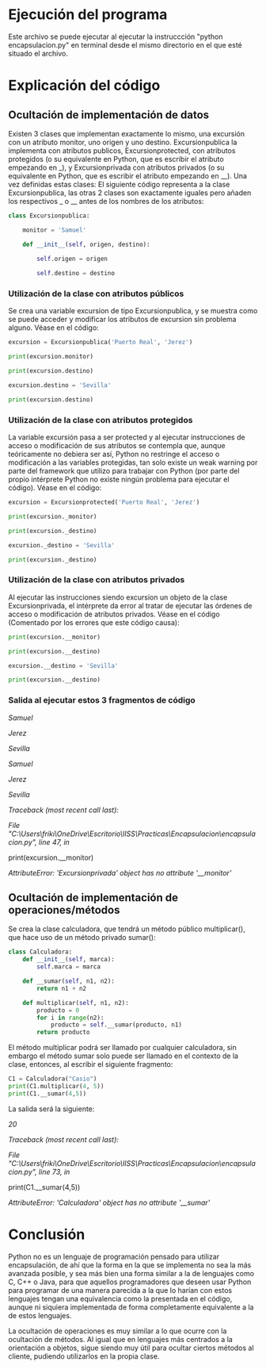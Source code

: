 # Ejecución del programa
Este archivo se puede ejecutar al ejecutar la instruccción "python encapsulacion.py" en terminal desde el mismo directorio en el que esté situado el archivo.


# Explicación del código

## Ocultación de implementación de datos

Existen 3 clases que implementan exactamente lo mismo, una excursión con un atributo monitor, uno origen y uno destino. Excursionpublica la implementa con atributos publicos, Excursionprotected, con atributos protegidos (o su equivalente en Python, que es escribir el atributo empezando en \_), y Excursionprivada con atributos privados (o su equivalente en Python, que es escribir el atributo empezando en \_\_). Una vez definidas estas clases:
El siguiente código representa a la clase Excursionpublica, las otras 2 clases son exactamente iguales pero añaden los respectivos \_ o \_\_ antes de los nombres de los atributos:

```python
class Excursionpublica:

    monitor = 'Samuel'

    def __init__(self, origen, destino):

        self.origen = origen
 
        self.destino = destino
```

### Utilización de la clase con atributos públicos
Se crea una variable excursion de tipo Excursionpublica, y se muestra como se puede acceder y modificar los atributos de excursion sin problema alguno.
Véase en el código:

```python
excursion = Excursionpublica('Puerto Real', 'Jerez')

print(excursion.monitor)

print(excursion.destino)

excursion.destino = 'Sevilla'

print(excursion.destino)
```

### Utilización de la clase con atributos protegidos
La variable excursión pasa a ser protected y al ejecutar instrucciones de acceso o modificación de sus atributos se contempla que, aunque teóricamente no debiera ser así, Python no restringe el acceso o modificación a las variables protegidas, tan solo existe un weak warning por parte del framework que utilizo para trabajar con Python (por parte del propio intérprete Python no existe ningún problema para ejecutar el código).
Véase en el código:

```python
excursion = Excursionprotected('Puerto Real', 'Jerez')

print(excursion._monitor)

print(excursion._destino)

excursion._destino = 'Sevilla'

print(excursion._destino)
```

### Utilización de la clase con atributos privados
Al ejecutar las instrucciones siendo excursion un objeto de la clase Excursionprivada, el intérprete da error al tratar de ejecutar las órdenes de acceso o modificación de atributos privados.
Véase en el código (Comentado por los errores que este código causa):

```python
print(excursion.__monitor)

print(excursion.__destino)

excursion.__destino = 'Sevilla'

print(excursion.__destino)
```

### Salida al ejecutar estos 3 fragmentos de código

_Samuel_

_Jerez_

_Sevilla_

_Samuel_

_Jerez_

_Sevilla_

_Traceback (most recent call last):_
  
_File "C:\Users\friki\OneDrive\Escritorio\IISS\Practicas\Encapsulacion\encapsulacion.py", line 47, in <module>_
    
print(excursion.__monitor)

_AttributeError: 'Excursionprivada' object has no attribute '\_\_monitor'_

## Ocultación de implementación de operaciones/métodos

Se crea la clase calculadora, que tendrá un método público multiplicar(), que hace uso de un método privado sumar():

```python
class Calculadora:
    def __init__(self, marca):
        self.marca = marca

    def __sumar(self, n1, n2):
        return n1 + n2

    def multiplicar(self, n1, n2):
        producto = 0
        for i in range(n2):
            producto = self.__sumar(producto, n1)
        return producto
```

El método multiplicar podrá ser llamado por cualquier calculadora, sin embargo el método sumar solo puede ser llamado en el contexto de la clase, entonces, al escribir el siguiente fragmento:

```python
C1 = Calculadora("Casio")
print(C1.multiplicar(4, 5))
print(C1.__sumar(4,5))
```

La salida será la siguiente:

_20_

_Traceback (most recent call last):_

_File "C:\Users\friki\OneDrive\Escritorio\IISS\Practicas\Encapsulacion\encapsulacion.py", line 73, in <module>_
    
print(C1.__sumar(4,5))
    
_AttributeError: 'Calculadora' object has no attribute '\_\_sumar'_

# Conclusión
Python no es un lenguaje de programación pensado para utilizar encapsulación, de ahí que la forma en la que se implementa no sea la más avanzada posible, y sea más bien una forma similar a la de lenguajes como C, C++ o Java, para que aquellos programadores que deseen usar Python para programar de una manera parecida a la que lo harían con estos lenguajes tengan una equivalencia como la presentada en el código, aunque ni siquiera implementada de forma completamente equivalente a la de estos lenguajes.
    
La ocultación de operaciones es muy similar a lo que ocurre con la ocultación de métodos. Al igual que en lenguajes más centrados a la orientación a objetos, sigue siendo muy útil para ocultar ciertos métodos al cliente, pudiendo utilizarlos en la propia clase.
